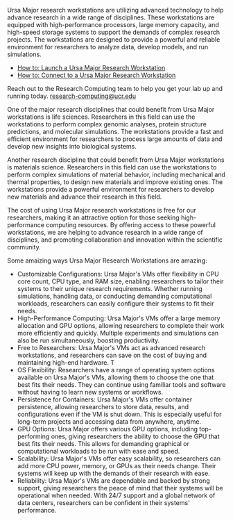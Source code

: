 Ursa Major research workstations are utilizing advanced technology to help advance research in a wide range of disciplines. These workstations are equipped with high-performance processors, large memory capacity, and high-speed storage systems to support the demands of complex research projects. The workstations are designed to provide a powerful and reliable environment for researchers to analyze data, develop models, and run simulations.

* [How to: Launch a Ursa Major Research Workstation](Ursa_Major_Research_Workstations_How_to_Launch.md)
* [How to: Connect to a Ursa Major Research Workstation](Ursa_Major_Research_Workstations_How_to_Connect.md)

Reach out to the Research Computing team to help you get your lab up and running today.
[research-computing@ucr.edu](mailto:research-computing@ucr.edu?subject=Ursa_Major_HPC)

One of the major research disciplines that could benefit from Ursa Major workstations is life sciences. Researchers in this field can use the workstations to perform complex genomic analyses, protein structure predictions, and molecular simulations. The workstations provide a fast and efficient environment for researchers to process large amounts of data and develop new insights into biological systems.

Another research discipline that could benefit from Ursa Major workstations is materials science. Researchers in this field can use the workstations to perform complex simulations of material behavior, including mechanical and thermal properties, to design new materials and improve existing ones. The workstations provide a powerful environment for researchers to develop new materials and advance their research in this field.

The cost of using Ursa Major research workstations is free for our researchers, making it an attractive option for those seeking high-performance computing resources. By offering access to these powerful workstations, we are helping to advance research in a wide range of disciplines, and promoting collaboration and innovation within the scientific community.

Some amaizing ways Ursa Major Research Workstations are amazing:

* Customizable Configurations: Ursa Major's VMs offer flexibility in CPU core count, CPU type, and RAM size, enabling researchers to tailor their systems to their unique research requirements. Whether running simulations, handling data, or conducting demanding computational workloads, researchers can easily configure their systems to fit their needs.
* High-Performance Computing: Ursa Major's VMs offer a large memory allocation and GPU options, allowing researchers to complete their work more efficiently and quickly. Multiple experiments and simulations can also be run simultaneously, boosting productivity.
* Free to Researchers: Ursa Major's VMs act as advanced research workstations, and researchers can save on the cost of buying and maintaining high-end hardware. T
* OS Flexibility: Researchers have a range of operating system options available on Ursa Major's VMs, allowing them to choose the one that best fits their needs. They can continue using familiar tools and software without having to learn new systems or workflows.
* Persistence for Containers: Ursa Major's VMs offer container persistence, allowing researchers to store data, results, and configurations even if the VM is shut down. This is especially useful for long-term projects and accessing data from anywhere, anytime.
* GPU Options: Ursa Major offers various GPU options, including top-performing ones, giving researchers the ability to choose the GPU that best fits their needs. This allows for demanding graphical or computational workloads to be run with ease and speed.
* Scalability: Ursa Major's VMs offer easy scalability, so researchers can add more CPU power, memory, or GPUs as their needs change. Their systems will keep up with the demands of their research with ease.
* Reliability: Ursa Major's VMs are dependable and backed by strong support, giving researchers the peace of mind that their systems will be operational when needed. With 24/7 support and a global network of data centers, researchers can be confident in their systems' performance.
